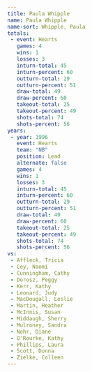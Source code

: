 ```yaml
---
title: Paula Whipple
name: Paula Whipple
name-sort: Whipple, Paula
totals:
 - event: Hearts
   games: 4
   wins: 1
   losses: 3
   inturn-total: 45
   inturn-percent: 60
   outturn-total: 29
   outturn-percent: 51
   draw-total: 49
   draw-percent: 60
   takeout-total: 25
   takeout-percent: 49
   shots-total: 74
   shots-percent: 56
years:
 - year: 1996
   event: Hearts
   team: "NB"
   position: Lead
   alternate: false
   games: 4
   wins: 1
   losses: 3
   inturn-total: 45
   inturn-percent: 60
   outturn-total: 29
   outturn-percent: 51
   draw-total: 49
   draw-percent: 60
   takeout-total: 25
   takeout-percent: 49
   shots-total: 74
   shots-percent: 56
vs:
 - Affleck, Tricia
 - Cey, Naomi
 - Cunningham, Cathy
 - Dorosz, Peggy
 - Kerr, Kathy
 - Leonard, Judy
 - MacDougall, Leslie
 - Martin, Heather
 - McInnis, Susan
 - Middaugh, Sherry
 - Mulroney, Sandra
 - Nohr, Diane
 - O'Rourke, Kathy
 - Phillips, Laura
 - Scott, Donna
 - Zielke, Colleen
---
```

